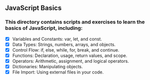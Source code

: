 ## JavaScript Basics
### This directory contains scripts and exercises to learn the basics of JavaScript, including:

- [x] Variables and Constants: var, let, and const.
- [x] Data Types: Strings, numbers, arrays, and objects.
- [x] Control Flow: if, else, while, for, break, and continue.
- [x] Functions: Declaration, usage, return values, and scope.
- [x] Operators: Arithmetic, assignment, and logical operators.
- [x] Dictionaries: Manipulating objects.
- [x] File Import: Using external files in your code.
